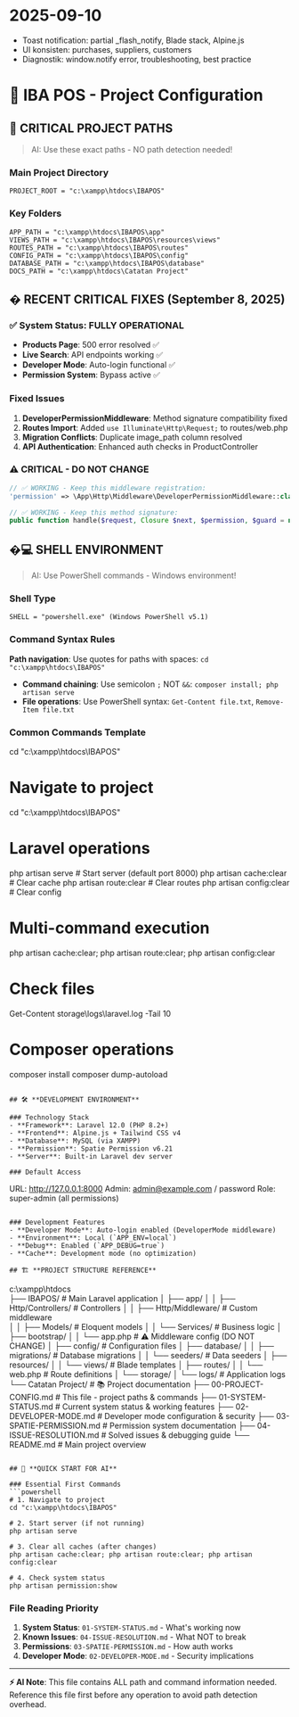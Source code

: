 # 2025-09-10
- Toast notification: partial _flash_notify, Blade stack, Alpine.js
- UI konsisten: purchases, suppliers, customers
- Diagnostik: window.notify error, troubleshooting, best practice
# 🚀 IBA POS - Project Configuration

## 📍 **CRITICAL PROJECT PATHS** 
> AI: Use these exact paths - NO path detection needed!

### Main Project Directory
```
PROJECT_ROOT = "c:\xampp\htdocs\IBAPOS"
```

### Key Folders
```
APP_PATH = "c:\xampp\htdocs\IBAPOS\app"
VIEWS_PATH = "c:\xampp\htdocs\IBAPOS\resources\views"
ROUTES_PATH = "c:\xampp\htdocs\IBAPOS\routes"
CONFIG_PATH = "c:\xampp\htdocs\IBAPOS\config"
DATABASE_PATH = "c:\xampp\htdocs\IBAPOS\database"
DOCS_PATH = "c:\xampp\htdocs\Catatan Project"
```

## � **RECENT CRITICAL FIXES** (September 8, 2025)

### ✅ System Status: FULLY OPERATIONAL
- **Products Page**: 500 error resolved ✅
- **Live Search**: API endpoints working ✅
- **Developer Mode**: Auto-login functional ✅
- **Permission System**: Bypass active ✅

### Fixed Issues
1. **DeveloperPermissionMiddleware**: Method signature compatibility fixed
2. **Routes Import**: Added `use Illuminate\Http\Request;` to routes/web.php
3. **Migration Conflicts**: Duplicate image_path column resolved
4. **API Authentication**: Enhanced auth checks in ProductController

### ⚠️ CRITICAL - DO NOT CHANGE
```php
// ✅ WORKING - Keep this middleware registration:
'permission' => \App\Http\Middleware\DeveloperPermissionMiddleware::class,

// ✅ WORKING - Keep this method signature:
public function handle($request, Closure $next, $permission, $guard = null)
```

## �💻 **SHELL ENVIRONMENT**
> AI: Use PowerShell commands - Windows environment!

### Shell Type
```
SHELL = "powershell.exe" (Windows PowerShell v5.1)
```

### Command Syntax Rules
 **Path navigation**: Use quotes for paths with spaces: `cd "c:\xampp\htdocs\IBAPOS"`
- **Command chaining**: Use semicolon `;` NOT `&&`: `composer install; php artisan serve`
- **File operations**: Use PowerShell syntax: `Get-Content file.txt`, `Remove-Item file.txt`

### Common Commands Template
cd "c:\xampp\htdocs\IBAPOS"
# Navigate to project
cd "c:\xampp\htdocs\IBAPOS"

# Laravel operations
php artisan serve                    # Start server (default port 8000)
php artisan cache:clear              # Clear cache
php artisan route:clear              # Clear routes
php artisan config:clear             # Clear config

# Multi-command execution
php artisan cache:clear; php artisan route:clear; php artisan config:clear

# Check files
Get-Content storage\logs\laravel.log -Tail 10

# Composer operations
composer install
composer dump-autoload
```

## 🛠️ **DEVELOPMENT ENVIRONMENT**

### Technology Stack
- **Framework**: Laravel 12.0 (PHP 8.2+)
- **Frontend**: Alpine.js + Tailwind CSS v4
- **Database**: MySQL (via XAMPP)
- **Permission**: Spatie Permission v6.21
- **Server**: Built-in Laravel dev server

### Default Access
```
URL: http://127.0.0.1:8000
Admin: admin@example.com / password
Role: super-admin (all permissions)
```

### Development Features
- **Developer Mode**: Auto-login enabled (DeveloperMode middleware)
- **Environment**: Local (`APP_ENV=local`)
- **Debug**: Enabled (`APP_DEBUG=true`)
- **Cache**: Development mode (no optimization)

## 🏗️ **PROJECT STRUCTURE REFERENCE**

```
c:\xampp\htdocs\
├── IBAPOS/                          # Main Laravel application
│   ├── app/
│   │   ├── Http/Controllers/        # Controllers
│   │   ├── Http/Middleware/         # Custom middleware  
│   │   ├── Models/                  # Eloquent models
│   │   └── Services/                # Business logic
│   ├── bootstrap/
│   │   └── app.php                  # ⚠️ Middleware config (DO NOT CHANGE)
│   ├── config/                      # Configuration files
│   ├── database/
│   │   ├── migrations/              # Database migrations
│   │   └── seeders/                 # Data seeders
│   ├── resources/
│   │   └── views/                   # Blade templates
│   ├── routes/
│   │   └── web.php                  # Route definitions
│   └── storage/
│       └── logs/                    # Application logs
└── Catatan Project/                 # 📚 Project documentation
    ├── 00-PROJECT-CONFIG.md         # This file - project paths & commands
    ├── 01-SYSTEM-STATUS.md          # Current system status & working features
    ├── 02-DEVELOPER-MODE.md         # Developer mode configuration & security
    ├── 03-SPATIE-PERMISSION.md     # Permission system documentation
    ├── 04-ISSUE-RESOLUTION.md      # Solved issues & debugging guide
    └── README.md                    # Main project overview
```

## 🎯 **QUICK START FOR AI**

### Essential First Commands
```powershell
# 1. Navigate to project
cd "c:\xampp\htdocs\IBAPOS"

# 2. Start server (if not running)
php artisan serve

# 3. Clear all caches (after changes)
php artisan cache:clear; php artisan route:clear; php artisan config:clear

# 4. Check system status
php artisan permission:show
```

### File Reading Priority
1. **System Status**: `01-SYSTEM-STATUS.md` - What's working now
2. **Known Issues**: `04-ISSUE-RESOLUTION.md` - What NOT to break
3. **Permissions**: `03-SPATIE-PERMISSION.md` - How auth works
4. **Developer Mode**: `02-DEVELOPER-MODE.md` - Security implications

---

**⚡ AI Note**: This file contains ALL path and command information needed. Reference this file first before any operation to avoid path detection overhead.
